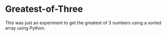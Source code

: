 # Greatest-of-Three
This was just an experiment to get the greatest of 3 numbers using a sorted array using Python.
